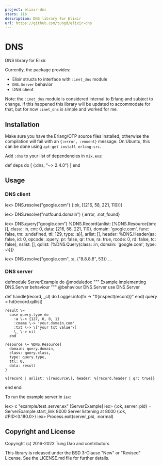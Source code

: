 ```yaml
---
project: elixir-dns
stars: 116
description: DNS library for Elixir
url: https://github.com/tungd/elixir-dns
---
```


DNS
===

DNS library for Elixir.

Currently, the package provides:

-   Elixir structs to interface with `:inet_dns` module
-   `DNS.Server` behavior
-   DNS client

Note: the `:inet_dns` module is considered internal to Erlang and subject to change. If this happened this library will be updated to accommodate for that, but for now `:inet_dns` is simple and worked for me.

Installation
------------

Make sure you have the Erlang/OTP source files installed, otherwise the compilation will fail with an `{:error, :enoent}` message. On Ubuntu, this can be done using `apt-get install erlang-src`.

Add `:dns` to your list of dependencies in `mix.exs`:

def deps do
  \[
    {:dns, "~> 2.4.0"}
  \]
end

Usage
-----

### DNS client

iex\> DNS.resolve("google.com")
{:ok, \[{216, 58, 221, 110}\]}

iex\> DNS.resolve("notfound.domain")
{:error, :not\_found}

iex\> DNS.query("google.com")
%DNS.Record{anlist: \[%DNS.Resource{bm: \[\], class: :in, cnt: 0,
   data: {216, 58, 221, 110}, domain: 'google.com', func: false, tm: :undefined,
   ttl: 129, type: :a}\], arlist: \[\],
 header: %DNS.Header{aa: false, id: 0, opcode: :query, pr: false, qr: true,
  ra: true, rcode: 0, rd: false, tc: false}, nslist: \[\],
 qdlist: \[%DNS.Query{class: :in, domain: 'google.com', type: :a}\]}

iex\> DNS.resolve("google.com", :a, {"8.8.8.8", 53})
...

### DNS server

defmodule ServerExample do
  @moduledoc """
  Example implementing DNS.Server behaviour
  """
  @behaviour DNS.Server
  use DNS.Server

  def handle(record, \_cl) do
    Logger.info(fn \-> "#{inspect(record)}" end)
    query \= hd(record.qdlist)

    result \=
      case query.type do
        :a \-> {127, 0, 0, 1}
        :cname \-> 'your.domain.com'
        :txt \-> \['your txt value'\]
        \_ \-> nil
      end

    resource \= %DNS.Resource{
      domain: query.domain,
      class: query.class,
      type: query.type,
      ttl: 0,
      data: result
    }

    %{record | anlist: \[resource\], header: %{record.header | qr: true}}
  end
end

To run the example server in `iex`:

iex\> c "example/test\_server.ex"
\[ServerExample\]
iex\> {:ok, server\_pid} \= ServerExample.start\_link 8000
Server listening at 8000
{:ok, #PID<0.180.0>}
iex\> Process.exit(server\_pid, :normal)

Copyright and License
---------------------

Copyright (c) 2016-2022 Tung Dao and contributors.

This library is released under the BSD 3-Clause "New" or "Revised" License. See the LICENSE.md file for further details.
